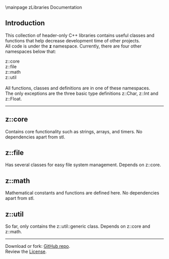 \mainpage zLibraries Documentation

## Introduction

This collection of header-only C++ libraries contains useful classes and functions that help decrease development time of other projects.  
All code is under the **z** namespace. Currently, there are four other namespaces below that:<br>

z::core  
z::file  
z::math  
z::util  
<br>
All functions, classes and definitions are in one of these namespaces.  
The only exceptions are the three basic type definitions z::Char, z::Int and z::Float.

--------------------------
## z::core
Contains core functionality such as strings, arrays, and timers. No dependencies apart from stl.

## z::file
Has several classes for easy file system management. Depends on z::core.

## z::math
Mathematical constants and functions are defined here. No dependencies apart from stl.

## z::util
So far, only contains the z::util::generic class. Depends on z::core and z::math.

--------------------------
Download or fork: [GitHub repo](https://github.com/ZacharyWesterman/zLibraries).  
Review the [License](md_Doxypages_LICENSE.html).